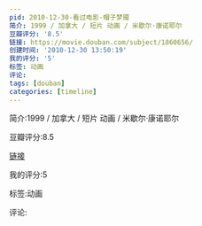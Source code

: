 ```yaml
---
pid: 2010-12-30-看过电影-帽子梦魇
简介: 1999 / 加拿大 / 短片 动画 / 米歇尔·康诺耶尔
豆瓣评分: '8.5'
链接: https://movie.douban.com/subject/1860656/
创建时间: '2010-12-30 13:50:19'
我的评分: '5'
标签: 动画
评论:
tags: [douban]
categories: [timeline]
---
```

简介:1999 / 加拿大 / 短片 动画 / 米歇尔·康诺耶尔

豆瓣评分:8.5

[链接](https://movie.douban.com/subject/1860656/)

我的评分:5

标签:动画

评论:

